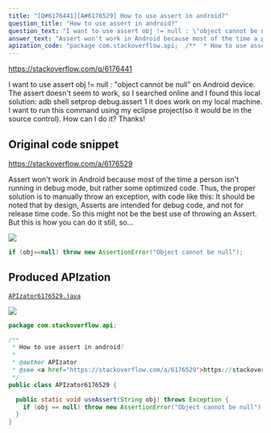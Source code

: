 ```yaml
---
title: "[Q#6176441][A#6176529] How to use assert in android?"
question_title: "How to use assert in android?"
question_text: "I want to use assert obj != null : \"object cannot be null\" on Android device. The assert doesn't seem to work, so I searched online and I found this local solution: adb shell setprop debug.assert 1 it does work on my local machine. I want to run this command using my eclipse project(so it would be in the source control). How can I do it? Thanks!"
answer_text: "Assert won't work in Android because most of the time a person isn't running in debug mode, but rather some optimized code. Thus, the proper solution is to manually throw an exception, with code like this: It should be noted that by design, Asserts are intended for debug code, and not for release time code. So this might not be the best use of throwing an Assert. But this is how you can do it still, so..."
apization_code: "package com.stackoverflow.api;  /**  * How to use assert in android?  *  * @author APIzator  * @see <a href=\"https://stackoverflow.com/a/6176529\">https://stackoverflow.com/a/6176529</a>  */ public class APIzator6176529 {    public static void useAssert(String obj) throws Exception {     if (obj == null) throw new AssertionError(\"Object cannot be null\");   } }"
---
```


https://stackoverflow.com/q/6176441

I want to use assert obj != null : &quot;object cannot be null&quot; on Android device. The assert doesn&#x27;t seem to work, so I searched online and I found this local solution:
adb shell setprop debug.assert 1
it does work on my local machine.
I want to run this command using my eclipse project(so it would be in the source control).
How can I do it?
Thanks!



## Original code snippet

https://stackoverflow.com/a/6176529

Assert won&#x27;t work in Android because most of the time a person isn&#x27;t running in debug mode, but rather some optimized code. Thus, the proper solution is to manually throw an exception, with code like this:
It should be noted that by design, Asserts are intended for debug code, and not for release time code. So this might not be the best use of throwing an Assert. But this is how you can do it still, so...

<div class="code-logo"><img src="/stackoverflow.png" /></div>

```java
if (obj==null) throw new AssertionError("Object cannot be null");
```

## Produced APIzation

[`APIzator6176529.java`](https://github.com/pasqualesalza/apization/raw/main/data/search/APIzator6176529.java)

<div class="code-logo"><img src="/apizator.png" /></div>

```java
package com.stackoverflow.api;

/**
 * How to use assert in android?
 *
 * @author APIzator
 * @see <a href="https://stackoverflow.com/a/6176529">https://stackoverflow.com/a/6176529</a>
 */
public class APIzator6176529 {

  public static void useAssert(String obj) throws Exception {
    if (obj == null) throw new AssertionError("Object cannot be null");
  }
}

```